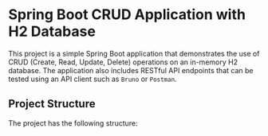 # Spring Boot CRUD Application with H2 Database

This project is a simple Spring Boot application that demonstrates the use of CRUD (Create, Read, Update, Delete) operations on an in-memory H2 database. The application also includes RESTful API endpoints that can be tested using an API client such as `Bruno` or `Postman`.



## Project Structure

The project has the following structure:


